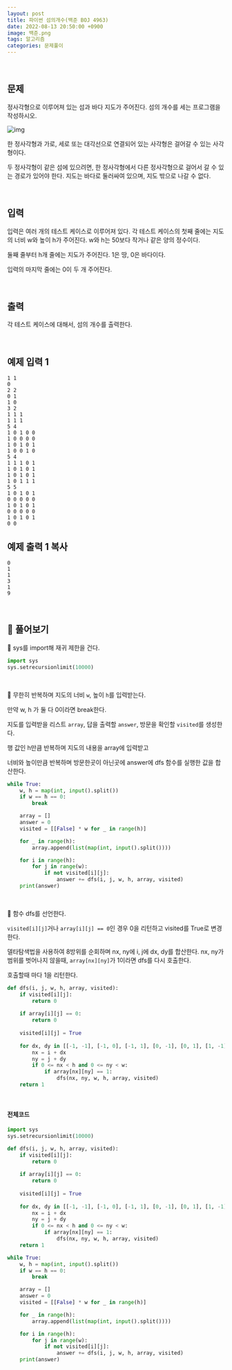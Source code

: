 ```yaml
---
layout: post
title: 파이썬 섬의개수(백준 BOJ 4963)
date: 2022-08-13 20:50:00 +0900
image: 백준.png
tags: 알고리즘
categories: 문제풀이
---
```


<br>

## 문제

정사각형으로 이루어져 있는 섬과 바다 지도가 주어진다. 섬의 개수를 세는 프로그램을 작성하시오.

![img](https://www.acmicpc.net/upload/images/island.png)

한 정사각형과 가로, 세로 또는 대각선으로 연결되어 있는 사각형은 걸어갈 수 있는 사각형이다. 

두 정사각형이 같은 섬에 있으려면, 한 정사각형에서 다른 정사각형으로 걸어서 갈 수 있는 경로가 있어야 한다. 지도는 바다로 둘러싸여 있으며, 지도 밖으로 나갈 수 없다.

<br>

## 입력

입력은 여러 개의 테스트 케이스로 이루어져 있다. 각 테스트 케이스의 첫째 줄에는 지도의 너비 w와 높이 h가 주어진다. w와 h는 50보다 작거나 같은 양의 정수이다.

둘째 줄부터 h개 줄에는 지도가 주어진다. 1은 땅, 0은 바다이다.

입력의 마지막 줄에는 0이 두 개 주어진다.

<br>

## 출력

각 테스트 케이스에 대해서, 섬의 개수를 출력한다.

<br>

## 예제 입력 1

```
1 1
0
2 2
0 1
1 0
3 2
1 1 1
1 1 1
5 4
1 0 1 0 0
1 0 0 0 0
1 0 1 0 1
1 0 0 1 0
5 4
1 1 1 0 1
1 0 1 0 1
1 0 1 0 1
1 0 1 1 1
5 5
1 0 1 0 1
0 0 0 0 0
1 0 1 0 1
0 0 0 0 0
1 0 1 0 1
0 0
```

## 예제 출력 1 복사

```
0
1
1
3
1
9
```

<br>

## 📝 풀어보기

📌 sys를 import해 재귀 제한을 건다.

``` python
import sys
sys.setrecursionlimit(10000)
```

<br>

📌 무한히 반복하며 지도의 너비 `w`, 높이 `h`를 입력받는다.

만약 w, h 가 둘 다 0이라면 break한다.

지도를 입력받을 리스트 `array`, 답을 출력할 `answer`, 방문을 확인할 `visited`를 생성한다.

행 값인 h만큼 반복하며 지도의 내용을 array에 입력받고 

너비와 높이만큼 반복하며 방문한곳이 아닌곳에 answer에 dfs 함수를 실행한 값을 합산한다.

``` python
while True:
    w, h = map(int, input().split())
    if w == h == 0:
        break

    array = []
    answer = 0
    visited = [[False] * w for _ in range(h)]

    for _ in range(h):
        array.append(list(map(int, input().split())))

    for i in range(h):
        for j in range(w):
            if not visited[i][j]:
                answer += dfs(i, j, w, h, array, visited)
    print(answer) 
```

<br>

📌 함수 dfs를 선언한다.

`visited[i][j]`거나 `array[i][j] == 0`인 경우 0을 리턴하고 visited를 True로 변경한다.

델타탐색법을 사용하여 8방위를 순회하며 nx, ny에 i,  j에 dx, dy를 합산한다. nx, ny가 범위를 벗어나지 않을때,  `array[nx][ny]`가 1이라면 dfs를 다시 호출한다.

호출할때 마다 1을 리턴한다.

``` python
def dfs(i, j, w, h, array, visited):
    if visited[i][j]:
        return 0
      
    if array[i][j] == 0:
        return 0
      
    visited[i][j] = True
    
    for dx, dy in [[-1, -1], [-1, 0], [-1, 1], [0, -1], [0, 1], [1, -1], [1, 0], [1, 1]]:
        nx = i + dx
        ny = j + dy
        if 0 <= nx < h and 0 <= ny < w:
            if array[nx][ny] == 1:
                dfs(nx, ny, w, h, array, visited)
    return 1  
```

<br>

#### 전체코드

``` python
import sys
sys.setrecursionlimit(10000)

def dfs(i, j, w, h, array, visited):
    if visited[i][j]:
        return 0
      
    if array[i][j] == 0:
        return 0
      
    visited[i][j] = True
    
    for dx, dy in [[-1, -1], [-1, 0], [-1, 1], [0, -1], [0, 1], [1, -1], [1, 0], [1, 1]]:
        nx = i + dx
        ny = j + dy
        if 0 <= nx < h and 0 <= ny < w:
            if array[nx][ny] == 1:
                dfs(nx, ny, w, h, array, visited)
    return 1  

while True:
    w, h = map(int, input().split())
    if w == h == 0:
        break

    array = []
    answer = 0
    visited = [[False] * w for _ in range(h)]

    for _ in range(h):
        array.append(list(map(int, input().split())))

    for i in range(h):
        for j in range(w):
            if not visited[i][j]:
                answer += dfs(i, j, w, h, array, visited)
    print(answer) 
```

